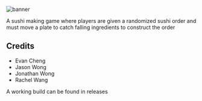 ![banner](https://raw.githubusercontent.com/jaasonw/sushi_shop/master/Assets/banner.png)

A sushi making game where players are given a randomized sushi order and must move a plate to catch falling ingredients to construct the order

## Credits
* Evan Cheng
* Jason Wong
* Jonathan Wong
* Rachel Wang

A working build can be found in releases
